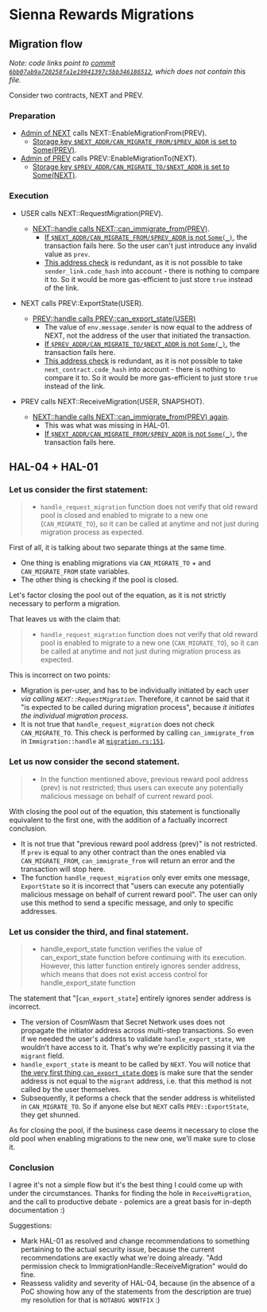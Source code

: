 # Sienna Rewards Migrations

## Migration flow

*Note: code links point to [commit `6bb07ab9a720258fa1e19941397c5bb346186512`](https://github.com/SiennaNetwork/sienna/tree/6bb07ab9a720258fa1e19941397c5bb346186512),
which does not contain this file.*

Consider two contracts, NEXT and PREV.

### Preparation

- [Admin of NEXT](https://github.com/SiennaNetwork/sienna/blob/fix/rewards-audit/contracts/rewards/migration.rs#L159)
  calls NEXT::EnableMigrationFrom(PREV).
  - [Storage key `$NEXT_ADDR/CAN_MIGRATE_FROM/$PREV_ADDR` is set to Some(PREV)](https://github.com/SiennaNetwork/sienna/blob/6bb07ab9a720258fa1e19941397c5bb346186512/contracts/rewards/migration.rs#L175).
- [Admin of PREV](https://github.com/SiennaNetwork/sienna/blob/fix/rewards-audit/contracts/rewards/migration.rs#L40) calls PREV::EnableMigrationTo(NEXT).
  - [Storage key `$PREV_ADDR/CAN_MIGRATE_TO/$NEXT_ADDR` is set to Some(NEXT)](https://github.com/SiennaNetwork/sienna/blob/6bb07ab9a720258fa1e19941397c5bb346186512/contracts/rewards/migration.rs#L57).

### Execution

- USER calls NEXT::RequestMigration(PREV).
  - [NEXT::handle calls NEXT::can_immigrate_from(PREV)](https://github.com/SiennaNetwork/sienna/blob/6bb07ab9a720258fa1e19941397c5bb346186512/contracts/rewards/migration.rs#L151).
    - [If `$NEXT_ADDR/CAN_MIGRATE_FROM/$PREV_ADDR` is not `Some(_)`](https://github.com/SiennaNetwork/sienna/blob/6bb07ab9a720258fa1e19941397c5bb346186512/contracts/rewards/migration.rs#L207),
      the transaction fails here. So the user can't just introduce any invalid value as `prev`.
    - [This address check](https://github.com/SiennaNetwork/sienna/blob/6bb07ab9a720258fa1e19941397c5bb346186512/contracts/rewards/migration.rs#L208)
      is redundant, as it is not possible to take `sender_link.code_hash` into account -
      there is nothing to compare it to. So it would be more gas-efficient to just store `true`
      instead of the link.

- NEXT calls PREV::ExportState(USER).
  - [PREV::handle calls PREV::can_export_state(USER)](https://github.com/SiennaNetwork/sienna/blob/6bb07ab9a720258fa1e19941397c5bb346186512/contracts/rewards/migration.rs#L36)
    - The value of `env.message.sender` is now equal to the address of NEXT,
      not the address of the user that initiated the transaction.
    - [If `$PREV_ADDR/CAN_MIGRATE_TO/$NEXT_ADDR` is not `Some(_)`](https://github.com/SiennaNetwork/sienna/blob/6bb07ab9a720258fa1e19941397c5bb346186512/contracts/rewards/migration.rs#L107),
      the transaction fails here.
    - [This address check](https://github.com/SiennaNetwork/sienna/blob/6bb07ab9a720258fa1e19941397c5bb346186512/contracts/rewards/migration.rs#L108)
      is redundant, as it is not possible to take `next_contract.code_hash` into account -
      there is nothing to compare it to. So it would be more gas-efficient to just store `true`
      instead of the link.

- PREV calls NEXT::ReceiveMigration(USER, SNAPSHOT).
  - [NEXT::handle calls NEXT::can_immigrate_from(PREV) again](https://github.com/SiennaNetwork/sienna/blob/6bb07ab9a720258fa1e19941397c5bb346186512/contracts/rewards/migration.rs#L155).
    - This was what was missing in HAL-01.
    - [If `$NEXT_ADDR/CAN_MIGRATE_FROM/$PREV_ADDR` is not `Some(_)`](https://github.com/SiennaNetwork/sienna/blob/6bb07ab9a720258fa1e19941397c5bb346186512/contracts/rewards/migration.rs#L207),
      the transaction fails here.

## HAL-04 + HAL-01

### Let us consider the first statement:

> - `handle_request_migration` function does not verify that old reward
> pool is closed and enabled to migrate to a new one (`CAN_MIGRATE_TO`),
> so it can be called at anytime and not just during migration process
> as expected.

First of all, it is talking about two separate things at the same time.

* One thing is enabling migrations via `CAN_MIGRATE_TO` +
  and `CAN_MIGRATE_FROM` state variables.
* The other thing is checking if the pool is closed.

Let's factor closing the pool out of the equation, as it is not
strictly necessary to perform a migration.

That leaves us with the claim that:

> - `handle_request_migration` function does not verify that old reward
> pool is enabled to migrate to a new one (`CAN_MIGRATE_TO`),
> so it can be called at anytime and not just during migration process
> as expected.

This is incorrect on two points:

- Migration is per-user, and has to be individually initiated by each user
  *via calling `NEXT::RequestMigration`*. Therefore, it cannot be said that
  it "is expected to be called during migration process", because *it initiates
  the individual migration process*.
- It is not true that `handle_request_migration` does not check `CAN_MIGRATE_TO`.
  This check is performed by calling `can_immigrate_from`
  in `Immigration::handle` at [`migration.rs:151`](https://github.com/SiennaNetwork/sienna/blob/6bb07ab9a720258fa1e19941397c5bb346186512/contracts/rewards/migration.rs#L151).

### Let us now consider the second statement.

> - In the function mentioned above, previous reward pool address (prev)
> is not restricted; thus users can execute any potentially malicious
> message on behalf of current reward pool.

With closing the pool out of the equation, this statement is functionally
equivalent to the first one, with the addition of a factually incorrect conclusion.

- It is not true that "previous reward pool address (prev)" is not
  restricted. If `prev` is equal to any other contract than the ones enabled
  via `CAN_MIGRATE_FROM`, `can_immigrate_from` will return an
  error and the transaction will stop here.
- The function `handle_request_migration` only ever emits one message,
  `ExportState` so it is incorrect that "users can execute any potentially
  malicious message on behalf of current reward pool". The user can only use
  this method to send a specific message, and only to specific addresses.

### Let us consider the third, and final statement.

>- handle_export_state function verifies the value of can_export_state
>function before continuing with its execution. However, this latter
>function entirely ignores sender address, which means that does not
>exist access control for handle_export_state function

The statement that "[`can_export_state`] entirely ignores sender address
is incorrect.

- The version of CosmWasm that Secret Network uses does not propagate
  the initiator address across multi-step transactions. So even if we needed
  the user's address to validate `handle_export_state`, we wouldn't have
  access to it. That's why we're explicitly passing it via the `migrant` field.
- `handle_export_state` is meant to be called by `NEXT`. You will notice
  that [the very first thing `can_export_state` does](https://github.com/SiennaNetwork/sienna/blob/6bb07ab9a720258fa1e19941397c5bb346186512/contracts/rewards/migration.rs#L99-L101)
  is make sure that the sender address is not equal to the `migrant` address,
  i.e. that this method is not called by the user themselves.
- Subsequently, it peforms a check that the sender address is whitelisted in
  `CAN_MIGRATE_TO`. So if anyone else but `NEXT` calls `PREV::ExportState`,
  they get shunned.

As for closing the pool, if the business case deems it necessary to
close the old pool when enabling migrations to the new one, we'll make sure to close it.

### Conclusion

I agree it's not a simple flow but it's the best thing I could come up with
under the circumstances. Thanks for finding the hole in `ReceiveMigration`,
and the call to productive debate - polemics are a great basis for in-depth
documentation :)

Suggestions:

* Mark HAL-01 as resolved and change recommendations to something pertaining to
  the actual security issue, because the current recommendations are exactly what
  we're doing already. "Add permission check to ImmigrationHandle::ReceiveMigration"
  would do fine.
* Reassess validity and severity of HAL-04, because (in the absence of a PoC showing
  how any of the statements from the description are true) my resolution for that is
  `NOTABUG WONTFIX` :)
